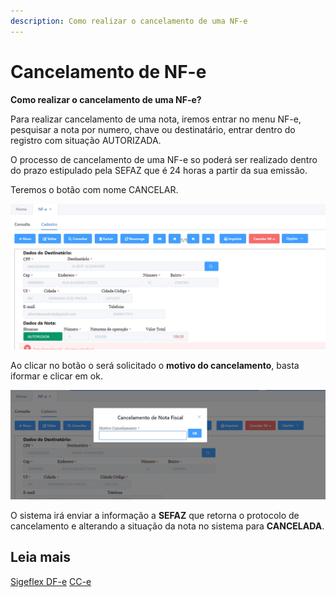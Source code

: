 ```yaml
---
description: Como realizar o cancelamento de uma NF-e
---
```


# Cancelamento de NF-e

**Como realizar o cancelamento de uma NF-e?**

Para realizar cancelamento de uma nota, iremos entrar no menu NF-e, pesquisar a nota por numero, chave ou destinatário, entrar dentro do registro com situação AUTORIZADA.&#x20;

O processo de cancelamento de uma NF-e so poderá ser realizado dentro do prazo estipulado pela SEFAZ que é 24 horas a partir da sua emissão.

Teremos o botão com nome CANCELAR.

![](<../../../.gitbook/assets/image (104).png>)

Ao clicar no botão o será solicitado o **motivo do cancelamento**, basta iformar e clicar em ok.

![](<../../../.gitbook/assets/image (105).png>)

O sistema irá enviar a informação a **SEFAZ** que retorna o protocolo de cancelamento e alterando a situação da nota no sistema para **CANCELADA**.

## Leia mais

[Sigeflex DF-e](broken-reference) [CC-e](cc-e.md)
